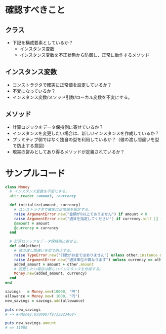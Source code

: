 # 確認すべきこと

## クラス

- 下記を構成要素としているか？
  - インスタンス変数
  - インスタンス変数を不正状態から防御し、正常に動作するメソッド

## インスタンス変数

- コンストラクタで確実に正常値を設定しているか？
- 不変になっているか？
- インスタンス変数/メソッド引数/ローカル変数を不変にする。

## メソッド

- 計算ロジックをデータ保持側に寄せているか？
- インスタンスを変更したい場合は、新しいインスタンスを作成しているか？
- プリミティブ側ではなく独自の型を利用しているか？（値の渡し間違いを型で防止する意図）
- 現実の営みとしてあり得るメソッドが定義されているか？

# サンプルコード

```ruby
class Money
  # インスタンス変数を不変にする。
  attr_reader :amount, :currency

  def initialize(amount, currency)
    # コンストラクタで確実に正常値を設定する。
    raise ArgumentError.new("金額が0以上でありません") if amount < 0
    raise ArgumentError.new("通貨を指定してください") if currency.nil? || currency.empty?
    @amount = amount
    @currency = currency
  end

  # 計算ロジックをデータ保持側に寄せる。
  def add(other)
    # 値の渡し間違いを型で防止する。
    raise TypeError.new("引数がお金ではありません") unless other.instance_of?(Money)
    raise ArgumentError.new("通貨単位が異なります") unless currency == other.currency
    added_amount = amount + other.amount
    # 変更したい場合は新しいインスタンスを作成する。
    Money.new(added_amount, currency)
  end
end

savings   = Money.new(10000, "円")
allowance = Money.new( 1000, "円")
new_savings = savings.add(allowance)

puts new_savings
# => #<Money:0x00007f9733823468>

puts new_savings.amount
# => 11000
```
